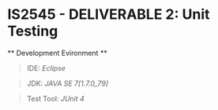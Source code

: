 # IS2545 - DELIVERABLE 2: Unit Testing

** Development Evironment **

>IDE: *Eclipse*

>JDK: *JAVA SE 7[1.7.0_79]*

>Test Tool: *JUnit 4*
